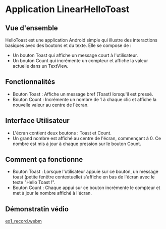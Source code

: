 # Application LinearHelloToast

## Vue d'ensemble
HelloToast est une application Android simple qui illustre des interactions basiques avec des boutons et du texte. Elle se compose de :

- Un bouton Toast qui affiche un message court à l'utilisateur.
- Un bouton Count qui incrémente un compteur et affiche la valeur actuelle dans un TextView.
## Fonctionnalités
- Bouton Toast : Affiche un message bref (Toast) lorsqu'il est pressé.
- Bouton Count : Incrémente un nombre de 1 à chaque clic et affiche la nouvelle valeur au centre de l'écran.
## Interface Utilisateur
- L'écran contient deux boutons : Toast et Count.
- Un grand nombre est affiché au centre de l'écran, commençant à 0. Ce nombre est mis à jour à chaque pression sur le bouton Count.
## Comment ça fonctionne
- Bouton Toast :
Lorsque l'utilisateur appuie sur ce bouton, un message toast (petite fenêtre contextuelle) s'affiche en bas de l'écran avec le texte "Hello Toast !".
- Bouton Count :
Chaque appui sur ce bouton incrémente le compteur et met à jour le nombre affiché à l'écran.
## Démonstratin védio
[ex1_record.webm](https://github.com/user-attachments/assets/52c0412f-ec2d-4a90-9c45-c376bb25f5c3)


